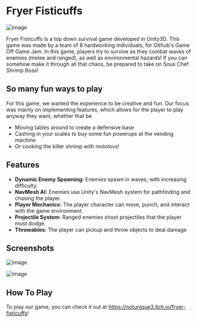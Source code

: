 # Fryer Fisticuffs

![image](https://github.com/NomadNiko/TheNomads/assets/113329952/333b3eaa-332c-4695-8052-8976dae0b324)

Fryer Fisticuffs is a top down survival game developed in Unity3D. This game was made by a team of 8 hardworking individuals, for Github's Game Off Game Jam.
In this game, players try to survive as they combat waves of enemies (melee and ranged), as well as environmental hazards! If you can somehow make it through all that chaos, be prepared to take on Sous Chef Shrimp Boss!

## So many fun ways to play
For this game, we wanted the experience to be creative and fun. Our focus was mainly on implementing features, which allows for the player to play anyway they want, whether that be 
- Moving tables around to create a defensive base
- Cashing in your scales to buy some fun powerups at the vending machine
- Or cooking the killer shrimp with molotovs!


## Features
- **Dynamic Enemy Spawning:** Enemies spawn in waves, with increasing difficulty.
- **NavMesh AI:** Enemies use Unity's NavMesh system for pathfinding and chasing the player.
- **Player Mechanics:** The player character can move, punch, and interact with the game environment.
- **Projectile System:** Ranged enemies shoot projectiles that the player must dodge.
- **Throwables:** The player can pickup and throw objects to deal damage

## Screenshots


![image](https://github.com/NomadNiko/TheNomads/assets/113329952/9edb3279-48b8-4993-a67c-4beab64176e6)

![image](https://github.com/NomadNiko/TheNomads/assets/113329952/c610aa3d-59b9-4e3a-9ce0-d7e0863c4bef)

## How To Play
To play our game, you can check it out at https://notunique3.itch.io/fryer-fisticuffs!
